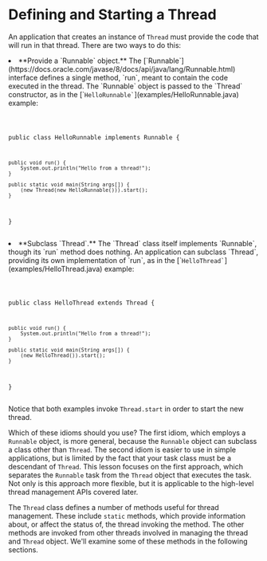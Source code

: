 
# Defining and Starting a Thread

An application that creates an instance of `Thread` must provide the code that will run in that thread. There are two ways to do this:

<li>**Provide a `Runnable` object.** The 
[`Runnable`](https://docs.oracle.com/javase/8/docs/api/java/lang/Runnable.html) interface defines a single method, `run`, meant to contain the code executed in the thread. The `Runnable` object is passed to the `Thread` constructor, as in the 
[`<code>HelloRunnable`</code>](examples/HelloRunnable.java) example:
<pre><code>

public class HelloRunnable implements Runnable {

    public void run() {
        System.out.println("Hello from a thread!");
    }

    public static void main(String args[]) {
        (new Thread(new HelloRunnable())).start();
    }

}
</code></pre>
</li>
<li>**Subclass `Thread`.** The `Thread` class itself implements `Runnable`, though its `run` method does nothing. An application can subclass `Thread`, providing its own implementation of `run`, as in the 
[`<code>HelloThread`</code>](examples/HelloThread.java) example:
<pre><code>

public class HelloThread extends Thread {

    public void run() {
        System.out.println("Hello from a thread!");
    }

    public static void main(String args[]) {
        (new HelloThread()).start();
    }

}
</code></pre>
</li>

Notice that both examples invoke `Thread.start` in order to start the new thread.

Which of these idioms should you use? The first idiom, which employs a `Runnable` object, is more general, because the `Runnable` object can subclass a class other than `Thread`. The second idiom is easier to use in simple applications, but is limited by the fact that your task class must be a descendant of `Thread`. This lesson focuses on the first approach, which separates the `Runnable` task from the `Thread` object that executes the task. Not only is this approach more flexible, but it is applicable to the high-level thread management APIs covered later.

The `Thread` class defines a number of methods useful for thread management. These include `static` methods, which provide information about, or affect the status of, the thread invoking the method. The other methods are invoked from other threads involved in managing the thread and `Thread` object. We'll examine some of these methods in the following sections.
